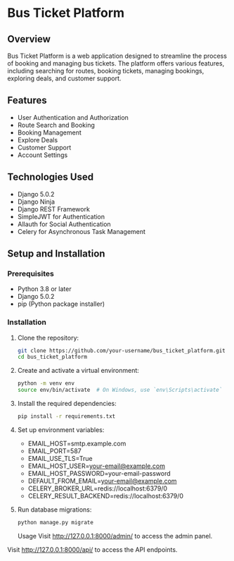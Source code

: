 # Bus Ticket Platform

## Overview

Bus Ticket Platform is a web application designed to streamline the process of booking and managing bus tickets. The platform offers various features, including searching for routes, booking tickets, managing bookings, exploring deals, and customer support.

## Features

- User Authentication and Authorization
- Route Search and Booking
- Booking Management
- Explore Deals
- Customer Support
- Account Settings

## Technologies Used

- Django 5.0.2
- Django Ninja
- Django REST Framework
- SimpleJWT for Authentication
- Allauth for Social Authentication
- Celery for Asynchronous Task Management

## Setup and Installation

### Prerequisites

- Python 3.8 or later
- Django 5.0.2
- pip (Python package installer)

### Installation

1. Clone the repository:

   ```sh
   git clone https://github.com/your-username/bus_ticket_platform.git
   cd bus_ticket_platform

   ```

2. Create and activate a virtual environment:

   ```sh
   python -m venv env
   source env/bin/activate  # On Windows, use `env\Scripts\activate`

   ```

3. Install the required dependencies:

   ```sh
   pip install -r requirements.txt

   ```

4. Set up environment variables:

   - EMAIL_HOST=smtp.example.com
   - EMAIL_PORT=587
   - EMAIL_USE_TLS=True
   - EMAIL_HOST_USER=your-email@example.com
   - EMAIL_HOST_PASSWORD=your-email-password
   - DEFAULT_FROM_EMAIL=your-email@example.com
   - CELERY_BROKER_URL=redis://localhost:6379/0
   - CELERY_RESULT_BACKEND=redis://localhost:6379/0

5. Run database migrations:

   ```sh
   python manage.py migrate


   ```

   Usage
   Visit http://127.0.0.1:8000/admin/ to access the admin panel.

Visit http://127.0.0.1:8000/api/ to access the API endpoints.

<!-- API Endpoints
/api/auth/login/ - Login endpoint
/api/auth/token/refresh/ - Token refresh endpoint
/api/search_routes/ - Search routes endpoint
/api/book_tickets/ - Book tickets endpoint
/api/manage_bookings/ - Manage bookings endpoint
/api/explore_deals/ - Explore deals endpoint
/api/customer_support/ - Customer support endpoint
/api/account_settings/ - Account settings endpoint
Example Requests
Login
http
Copy code
POST /api/auth/login/
Content-Type: application/json -->

<!-- {
  "email": "user@example.com",
  "password": "password123"
}
Search Routes
http
Copy code
GET /api/search_routes/?origin=CityA&destination=CityB&date=2023-01-01
Book Ticket
http
Copy code
POST /api/book_tickets/
Content-Type: application/json

{
  "route_id": 1,
  "passenger_name": "John Doe",
  "passenger_email": "john@example.com"
} -->
<!-- Manage Booking
http
Copy code
GET /api/manage_bookings/?booking_id=123
Explore Deals
http
Copy code
GET /api/explore_deals/
Customer Support
http
Copy code
POST /api/customer_support/
Content-Type: application/json -->

<!-- {
  "subject": "Issue with Booking",
  "message": "I have an issue with my booking."
}
Account Settings
http
Copy code
GET /api/account_settings/
Contributing
Contributions are welcome! Please create an issue or submit a pull request.

License
This project is licensed under the MIT License.

markdown
Copy code -->

<!-- ## Authors

- Your Name - [your-github-username](https://github.com/your-github-username) -->
